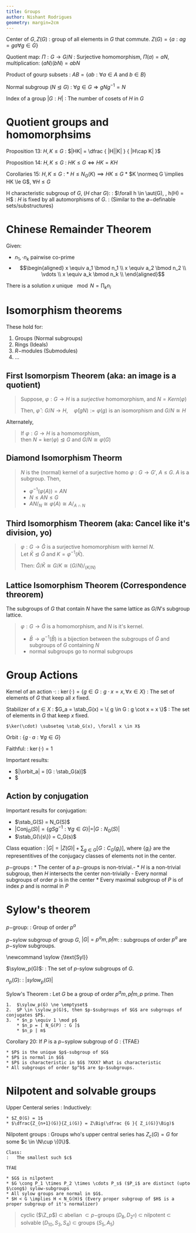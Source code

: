 ```yaml
---
title: Groups
author: Nishant Rodrigues
geometry: margin=2cm
---
```


Center of $G, Z(G)$
:   group of all elements in $G$ that commute.
    $Z(G) = \{ a: ag = ga \forall g \in G \}$

Quotient map: $\Pi:G\to G/N$
:   Surjective homomorphism, $\Pi(a) = aN$, multiplication:
    $(aN)(bN) = abN$

Product of gourp subsets
:   $AB = \{ ab: \forall a\in A \text{ and } b \in B \}$

Normal subgroup ($N \trianglelefteq G$)
:   $\forall g \in G \Longrightarrow gNg ^{-1} = N$

Index of a group $|G : H|$
:   The number of cosets of $H$ in $G$

Quotient groups and homomorphsims 
=================================

Proposition 13: $H, K \le G$
:   $|HK| = \dfrac { |H||K| } { |H\cap K| }$

Proposition 14: $H, K \le G$
:   $HK \le G \iff HK = KH$

Corollaries 15: $H, K \le G$
:   * $H \le N_G(K) \implies HK \le G$
    * $K \normeq G \implies HK \le G$, $\forall H \le G$

H characteristic subgroup of $G$, ($H$ char $G$):
:   $\forall h \in \aut(G), , h(H) = H$
:   $H$ is fixed by all automorphisms of $G$.
:   (Similar to the $\emptyset-$definable sets/substructures)


Chinese Remainder Theorem
=========================

Given:

*   $n_1, \cdot n_k$ pairwise co-prime
*   $$\begin{aligned}
    x \equiv a_1 \bmod n_1  \\
    x \equiv a_2 \bmod n_2 \\
    \vdots \\
    x \equiv a_k \bmod n_k \\
    \end{aligned}$$

There is a solution $x$ unique $\mod N = \prod_k n_i$


Isomorphism theorems
====================

These hold for:

1.  Groups (Normal subgroups)
2.  Rings (Ideals)
3.  $R-$modules (Submodules)
4.  ...

First Isomorpism Theorem (aka: an image is a quotient)
------------------------------------------------------

> Suppose, $\varphi: G \to H$ is a *surjective* homomorphism, and
> $N = Kern(\varphi)$
>
> Then, $\hat\varphi: G/N \to H,\quad \hat\varphi(gN) := \varphi(g)$ is
> an isomorphism and $G/N \cong H$

Alternately,

> If $\varphi: G \to H$ is a homomorphism,\
> then $N = \text{ker}(\varphi) \trianglelefteq G$ and
> $G/N \cong \varphi(G)$

Diamond Isomorphism Theorm
--------------------------

> $N$ is the (normal) kernel of a surjective homo $\varphi: G \to G'$,
> $A \le G$. $A$ is a subgroup. Then,
>
> -   $\varphi ^{-1} (\varphi (A)) = AN$
> -   $N \le AN \le G$
> -   $AN/_N \cong \varphi(A) \cong A/_{A\cap N}$

Third Isomorphism Theorem (aka: Cancel like it's division, yo)
--------------------------------------------------------------

> $\varphi: G \to \bar G$ is a surjective homomorphism with kernel $N$.\
> Let $\bar K \trianglelefteq \bar G$ and $K = \varphi ^{-1}(\bar K)$.
>
> Then: $\bar G / \bar K \cong G/K \cong (G/N)/_{(K/N)}$

Lattice Isomorphism Theorem (Correspondence threorem)
-----------------------------------------------------

The subgroups of $G$ that contain $N$ have the same lattice as $G/N$'s
subgroup lattice.

> $\varphi: G \to \bar G$ is a homomorphism, and $N$ is it's kernel.
>
> -   $\bar B \to \varphi ^{-1} (\bar B)$ is a bijection between the
>     subgroups of $\bar G$ and subgroups of $G$ containing $N$
> -   normal subgroups go to normal subgroups


Group Actions
=============

Kernel of an action $\cdot$:
:   $\ker(\cdot)  = \{ g \in G : g \cdot x = x, \forall x \in X \}$
:   The set of elements of $G$ that keep all $x$ fixed.

Stabilizer of $x \in X$
:   $G_a = \stab_G(x) =  \{ g \in G : g \cot x = x \}$
:   The set of elements in $G$ that keep $x$ fixed.

    $\ker(\cdot) \subseteq \stab_G(x), \forall x \in X$

Orbit
:   $\{ g \cdot a : \forall g \in G\}$


Faithful:
:   $\ker(\cdot) = 1$

Important results:

*   $|\orbit_a| =  [G : \stab_G(a)]$
*   $

Action by conjugation
--------------------------

Important results for conjugation:

*   $\stab_G(S) = N_G(S)$
*   $| \text{Conj}_G(S) | = \{ g S g^{-1} : \forall g \in G \}| = | G : N_G(S) |$
*   $\stab_G(\{s\}) = C_G(s)$

Class equation
:   $|G| = |Z(G)| + \sum_{g\in G}  [G: C_G(g_i)]$, where $\{ g_i \}$ are the
    representitives of the conjugacy classes of elements not in the center.
    
$p-$groups
:   * The center of a $p-$groups is non-trivial.-
    * $H$ is a non-trivial subgroup, then $H$ intersects the center non-trivially
        - Every normal subgroups of order $p$ is in the center
    * Every maximal subgroup of $P$ is of index $p$ and is normal in $P$


Sylow's theorem
===============

$p-$group:
:   Group of order $p^a$

$p-$sylow subgroup of group $G$, $|G| = p^am, p \not| m$:
:   subgroups of order $p^a$ are $p-$sylow subgroups.

\newcommand \sylow {\text{Syl}}

$\sylow_p(G)$:
:   The set of $p$-sylow subgroups of $G$.

$n_p(G)$:
:   $|sylow_p(G)|$

Sylow's Theorem
:   Let $G$ be a group of order $p^am, p \not | m, p$ prime. Then

    1.  $\sylow_p(G) \ne \emptyset$ 
    2.  $P \in \sylow_p(G)$, then $p-$subgroups of $G$ are subgroups of conjugates $P$.
    3.  * $n_p \equiv 1 \mod p$
        * $n_p = [ N_G(P) : G ]$
        * $n_p | m$

Corollary 20: If $P$ is a $p-$syplow subgroup of $G$
:   {TFAE}

    * $P$ is the unique $p$-subgroup of $G$
    * $P$ is normal in $G$
    * $P$ is characteristic in $G$ ?XXX? What is characteristic 
    * All subgroups of order $p^b$ are $p-$subgroups.

Nilpotent and solvable groups
=============================

Upper Centeral series
:   Inductively:

    * $Z_0(G) = 1$
    * $\dfrac{Z_{n+1}(G)}{Z_i(G)} = Z\Big(\dfrac {G }{ Z_i(G)}\Big)$

Nilpotent groups
:   Groups who's upper central series has $Z_c(G) = G$ for some $c \in \N\cup \{0\}$.

    Class:
    :   The smallest such $c$
    
    TFAE
    
    * $G$ is nilpotent
    * $G \cong P_1 \times P_2 \times \cdots P_s$ ($P_i$ are distinct (upto $\cong$) sylow-subgroups
    * All sylow groups are normal in $G$.
    * $H < G \implies H < N_G(H)$ (Every proper subgroup of $H$ is a proper subgroup of it's normalizer)

> cyclic ($\Z_p$) $\subset$ abelian $\subset p-$groups ($D_8, D_{2^n}$) $\subset$ nilpotent $\subset$ solvable ($D_10, S_3, S_4$) $\subset$ groups ($S_5, A_5$)
